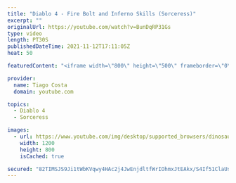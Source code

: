 ```yaml
---
title: "Diablo 4 - Fire Bolt and Inferno Skills (Sorceress)"
excerpt: ""
originalUrl: https://youtube.com/watch?v=BunDqRP31Gs
type: video
length: PT30S
publishedDateTime: 2021-11-12T17:11:05Z
heat: 50

featuredContent: "<iframe width=\"800\" height=\"500\" frameborder=\"0\" src=\"https://www.youtube.com/embed/BunDqRP31Gs\" allow=\"accelerometer; autoplay; encrypted-media; gyroscope; picture-in-picture\" allowfullscreen></iframe>"

provider:
  name: Tiago Costa
  domain: youtube.com

topics:
  - Diablo 4
  - Sorceress

images:
  - url: https://www.youtube.com/img/desktop/supported_browsers/dinosaur.png
    width: 1200
    height: 800
    isCached: true

secured: "82TIMSJS9Ji1tWbKVqwy4HAc2j4JwEnjdltfWrIOhmxJtEAkx/S4If51ClaUskC0rq7qiK5/KTbKKzX4mayNpRhTBiyrHKYks8P33IrQr3+BtDKx8FKzE3afa9sZX7dIMeAnpxYve/BeM5g41QGZTvD7IC3dZQJcTzAJz4HlY7Nc1x2RaB4E75PBAs+2kFy4HbZMiUTQCnProCPh54CLRLrumpPvEs0B+ioUr3mrNS/BNMJmx54QSYU+zJMY7YlONH5XneWPucMUXAMvIhRbyEJPeuTdzyJHXWygBvyvZY7xUCWCanM1q0cb1UAlDUicTNJtuq2SNwnMHXRfg8GdU3zXdkE9UmSewS9mNh7dH0KVGLPvYPph5uYqDxsX7+N/hjjB6p0YE9jFhz+c8Q5ZcE6BFk5bOnWJwatqNnp0TU0=;EGmYdj9Cn9g9CkadTzVjKw=="
---
```


